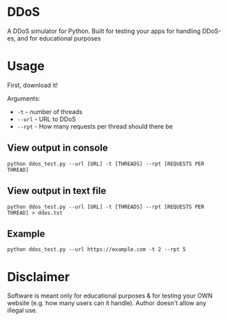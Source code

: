 # DDoS
A DDoS simulator for Python. Built for testing your apps for handling DDoS-es, and for educational purposes

# Usage
First, download it!

Arguments:
- `-t` - number of threads
- `--url` - URL to DDoS
- `--rpt` - How many requests per thread should there be

## View output in console
`python ddos_test.py --url [URL] -t [THREADS] --rpt [REQUESTS PER THREAD]`

## View output in text file
`python ddos_test.py --url [URL] -t [THREADS] --rpt [REQUESTS PER THREAD] > ddos.txt`

## Example
`python ddos_test.py --url https://example.com -t 2 --rpt 5`

# Disclaimer
Software is meant only for educational purposes & for testing your OWN website (e.g. how many users can it handle). Author doesn't allow any illegal use.

